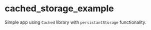 # cached_storage_example

Simple app using `Cached` library with `persistantStorage` functionality.
